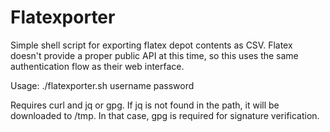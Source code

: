 # Flatexporter

Simple shell script for exporting flatex depot contents as CSV. Flatex doesn't provide a proper public API at this time, so this uses the same authentication flow as their web interface.

Usage: ./flatexporter.sh username password

Requires curl and jq or gpg. If jq is not found in the path, it will be downloaded to /tmp. In that case, gpg is required for signature verification.
